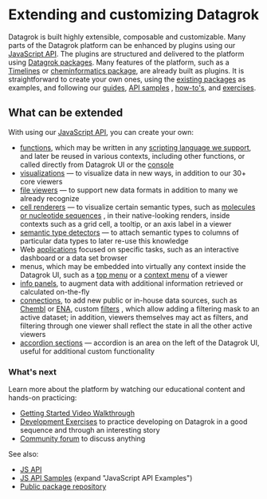 <!-- TITLE: &#8204;Extending Datagrok -->
<!-- SUBTITLE: -->

# Extending and customizing Datagrok

Datagrok is built highly extensible, composable and customizable. Many parts of the Datagrok platform can be enhanced by
plugins using our [JavaScript API](../js-api.md). The plugins are structured and delivered to the platform
using [Datagrok packages](../develop.md#packages). Many features of the platform, such as a
[Timelines](https://github.com/datagrok-ai/public/tree/master/packages/Viewers) or
[cheminformatics package](https://github.com/datagrok-ai/public/tree/master/packages/Chem), are already built as
plugins. It is straightforward to create your own ones, using
the [existing packages](https://github.com/datagrok-ai/public/tree/master/packages) as examples, and following
our [guides](../develop.md), [API samples](https://public.datagrok.ai/js)
, [how-to's](../how-to/develop-custom-viewer.md), and [exercises](../exercises/exercises.md).

## What can be extended

With using our [JavaScript API](../js-api.md), you can create your own:

* [functions](../../datagrok/functions/function.md), which may be written in any
  [scripting language we support](../../compute/scripting.md), and later be reused in various contexts, including other
  functions, or called directly from Datagrok UI or the [console](../../datagrok/navigation.md#console)
* [visualizations](../../visualize/viewers.md) — to visualize data in new ways, in addition to our 30+ core viewers
* [file viewers](../how-to/create-custom-file-viewers.md) — to support new data formats in addition to many we already recognize
* [cell renderers](../function-roles.md#cell-renderers) — to visualize certain semantic types, such
  as [molecules
  or nucleotide sequences](https://github.com/datagrok-ai/public/blob/master/libraries/chem-meta/src/rdkit-api.ts)
  , in their native-looking renders, inside contexts such as a grid cell, a tooltip, or an axis label in a viewer
* [semantic type detectors](../how-to/define-semantic-type-detectors.md) — to attach semantic types to columns of
  particular data types to later re-use this knowledge
* Web [applications](../how-to/build-an-app.md) focused on specific tasks, such as an interactive dashboard or a data set
  browser<!--, as [the one for Chembl](https://github.com/datagrok-ai/public/tree/master/packages/ChemblBrowser)-->
* menus, which may be embedded into virtually any context inside the Datagrok UI, such as a
  [top menu](https://public.datagrok.ai/js/samples/ui/menu) or
  a [context menu](https://public.datagrok.ai/js/samples/events/viewer-events) of a viewer
* [info panels](../how-to/add-info-panel.md), to augment data with additional information retrieved or calculated
  on-the-fly
* [connections](../../access/data-connection.md), to add new public or in-house data sources, such
  as [Chembl](https://www.ebi.ac.uk/chembl/) or [ENA](https://www.ebi.ac.uk/ena/browser/),
  custom [filters](https://github.com/datagrok-ai/public/blob/master/packages/Widgets/src/filters/radio-button-filter.ts)
  , which allow adding a filtering mask to an active dataset; in addition, viewers themselves may act as filters, and
  filtering through one viewer shall reflect the state in all the other active viewers
* [accordion sections](../advanced/ui.md#accordions) — accordion is an area on the left of the Datagrok UI, useful for additional
  custom functionality

### What's next

Learn more about the platform by watching our educational content and hands-on practicing:

* [Getting Started Video Walkthrough](../getting-started.md#6-videos)
* [Development Exercises](../exercises/exercises.md) to practice developing on Datagrok in a good sequence and through an
  interesting story
* [Community forum](https://community.datagrok.ai/) to discuss anything

See also:

* [JS API](../js-api.md)
* [JS API Samples](https://public.datagrok.ai/js) (expand "JavaScript API Examples")
* [Public package repository](https://github.com/datagrok-ai/public)
